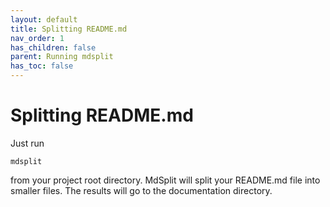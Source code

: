 ```yaml
---
layout: default
title: Splitting README.md
nav_order: 1
has_children: false
parent: Running mdsplit
has_toc: false
---
```

# Splitting README.md

Just run 

```
mdsplit
```

from your project root directory. MdSplit will split your README.md file into smaller files. The results will go to the documentation directory.



